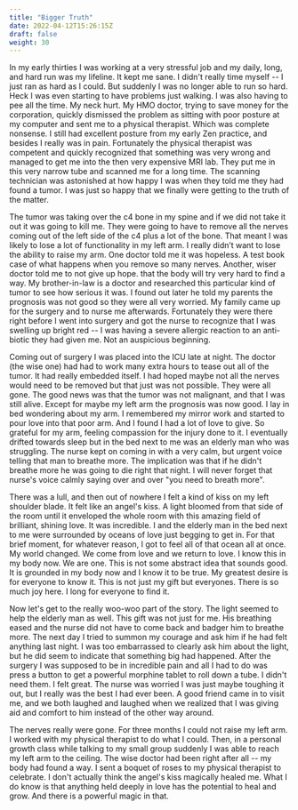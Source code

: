 ```yaml
---
title: "Bigger Truth"
date: 2022-04-12T15:26:15Z
draft: false
weight: 30
---
```

In my early thirties I was working at a very stressful job and my daily, long, and hard run was my lifeline. It kept me sane. I didn't really time myself -- I just ran as hard as I could. But suddenly I was no longer able to run so hard. Heck I was even starting to have problems just walking. I was also having to pee all the time. My neck hurt. My HMO doctor, trying to save money for the corporation, quickly dismissed the problem as sitting with poor posture at my computer and sent me to a physical therapist. Which was complete nonsense. I still had excellent posture from my early Zen practice, and besides I really was in pain. Fortunately the physical therapist was competent and quickly recognized that something was very wrong and managed to get me into the then very expensive MRI lab. They put me in this very narrow tube and scanned me for a long time. The scanning technician was astonished at how happy I was when they told me they had found a tumor. I was just so happy that we finally were getting to the truth of the matter.

The tumor was taking over the c4 bone in my spine and if we did not take it out it was going to kill me. They were going to have to remove all the nerves coming out of the left side of the c4 plus a lot of the bone. That meant I was likely to lose a lot of functionality in my left arm. I really didn’t want to lose the ability to raise my arm. One doctor told me it was hopeless. A test book case of what happens when you remove so many nerves. Another, wiser doctor told me to not give up hope. that the body will try very hard to find a way. My brother-in-law is a doctor and researched this particular kind of tumor to see how serious it was. I found out later he told my parents the prognosis was not good so they were all very worried. My family came up for the surgery and to nurse me afterwards. Fortunately they were there right before I went into surgery and got the nurse to recognize that I was swelling up bright red -- I was having a severe allergic reaction to an anti-biotic they had given me. Not an auspicious beginning.

Coming out of surgery I was placed into the ICU late at night. The doctor (the wise one) had had to work many extra hours to tease out all of the tumor. It had really embedded itself. I had hoped maybe not all the nerves would need to be removed but that just was not possible. They were all gone. The good news was that the tumor was not malignant, and that I was still alive. Except for maybe my left arm the prognosis was now good. I lay in bed wondering about my arm. I remembered my mirror work and started to pour love into that poor arm. And I found I had a lot of love to give. So grateful for my arm, feeling compassion for the injury done to it. I eventually drifted towards sleep but in the bed next to me was an elderly man who was struggling. The nurse kept on coming in with a very calm, but urgent voice telling that man to breathe more. The implication was that if he didn't breathe more he was going to die right that night. I will never forget that nurse's voice calmly saying over and over "you need to breath more".

There was a lull, and then out of nowhere I felt a kind of kiss on my left shoulder blade. It felt like an angel's kiss. A light bloomed from that side of the room until it enveloped the whole room with this amazing field of brilliant, shining love. It was incredible. I and the elderly man in the bed next to me were surrounded by oceans of love just begging to get in. For that brief moment, for whatever reason, I got to feel all of that ocean all at once. My world changed. We come from love and we return to love. I know this in my body now. We are one. This is not some abstract idea that sounds good. It is grounded in my body now and I know it to be true. My greatest desire is for everyone to know it. This is not just my gift but everyones. There is so much joy here. I long for everyone to find it.

Now let's get to the really woo-woo part of the story. The light seemed to help the elderly man as well. This gift was not just for me. His breathing eased and the nurse did not have to come back and badger him to breathe more. The next day I tried to summon my courage and ask him if he had felt anything last night. I was too embarrassed to clearly ask him about the light, but he did seem to indicate that something big had happened. After the surgery I was supposed to be in incredible pain and all I had to do was press a button to get a powerful morphine tablet to roll down a tube. I didn't need them. I felt great. The nurse was worried I was just maybe toughing it out, but I really was the best I had ever been. A good friend came in to visit me, and we both laughed and laughed when we realized that I was giving aid and comfort to him instead of the other way around.

The nerves really were gone. For three months I could not raise my left arm. I worked with my physical therapist to do what I could. Then, in a personal growth class while talking to my small group suddenly I was able to reach my left arm to the ceiling. The wise doctor had been right after all -- my body had found a way. I sent a boquet of roses to my physical therapist to celebrate. I don't actually think the angel's kiss magically healed me. What I do know is that anything held deeply in love has the potential to heal and grow. And there is a powerful magic in that.
